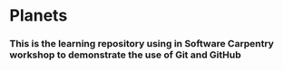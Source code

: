 # Planets

### This is the learning repository using in Software Carpentry workshop to demonstrate the use of Git and GitHub
